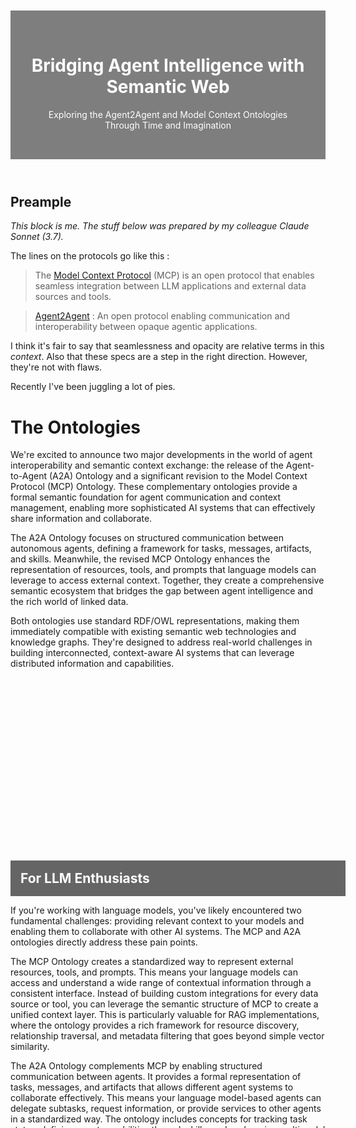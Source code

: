 <!-- # Bridging Agent Intelligence with Semantic Web: Introducing A2A Ontology and Revised MCP Ontology -->

<header class="hero"
    style="background: url('images/2025-04/medieval-robot.png') center/cover no-repeat; height: 60vh; display: flex; align-items: flex-end;">
    <div style="background: rgba(0,0,0,0.5); color: white; padding: 2rem; width: 100%;">
        <h1>Bridging Agent Intelligence with Semantic Web</h1>
        <p>Exploring the Agent2Agent and Model Context Ontologies Through Time and Imagination</p>
    </div>
</header>

## Preample

*This block is me. The stuff below was prepared by my colleague Claude Sonnet (3.7).*

The lines on the protocols go like this :

> The [Model Context Protocol](https://github.com/modelcontextprotocol) (MCP) is an open protocol that enables seamless integration between LLM applications and external data sources and tools.

> [Agent2Agent](https://github.com/google/A2A) : An open protocol enabling communication and interoperability between opaque agentic applications.

I think it's fair to say that seamlessness and opacity are relative terms in this *context*. Also that these specs are a step in the right direction. However, they're not with flaws.

Recently I've been juggling a lot of pies.

# The Ontologies

We're excited to announce two major developments in the world of agent interoperability and semantic context exchange: the release of the Agent-to-Agent (A2A) Ontology and a significant revision to the Model Context Protocol (MCP) Ontology. These complementary ontologies provide a formal semantic foundation for agent communication and context management, enabling more sophisticated AI systems that can effectively share information and collaborate.

The A2A Ontology focuses on structured communication between autonomous agents, defining a framework for tasks, messages, artifacts, and skills. Meanwhile, the revised MCP Ontology enhances the representation of resources, tools, and prompts that language models can leverage to access external context. Together, they create a comprehensive semantic ecosystem that bridges the gap between agent intelligence and the rich world of linked data.

Both ontologies use standard RDF/OWL representations, making them immediately compatible with existing semantic web technologies and knowledge graphs. They're designed to address real-world challenges in building interconnected, context-aware AI systems that can leverage distributed information and capabilities.

<section style="margin-top: 4rem;">
    <div style="background: url('images/2025-04/future-robot.png') center/cover no-repeat; height: 300px; position: relative;">
        <div
            style="position: absolute; bottom: 0; background: rgba(0,0,0,0.6); color: #fff; width: 100%; padding: 1rem;">
            <h2 style="margin: 0;">For LLM Enthusiasts</h2>
        </div>
    </div>
</section>

If you're working with language models, you've likely encountered two fundamental challenges: providing relevant context to your models and enabling them to collaborate with other AI systems. The MCP and A2A ontologies directly address these pain points.

The MCP Ontology creates a standardized way to represent external resources, tools, and prompts. This means your language models can access and understand a wide range of contextual information through a consistent interface. Instead of building custom integrations for every data source or tool, you can leverage the semantic structure of MCP to create a unified context layer. This is particularly valuable for RAG implementations, where the ontology provides a rich framework for resource discovery, relationship traversal, and metadata filtering that goes beyond simple vector similarity.

The A2A Ontology complements MCP by enabling structured communication between agents. It provides a formal representation of tasks, messages, and artifacts that allows different agent systems to collaborate effectively. This means your language model-based agents can delegate subtasks, request information, or provide services to other agents in a standardized way. The ontology includes concepts for tracking task states, defining agent capabilities through skills, and exchanging multimodal content.

These ontologies don't require you to rewrite your existing systems. They provide a semantic layer that enhances interoperability while allowing you to continue using your preferred LLM frameworks. By adopting these standards, your AI applications gain the ability to participate in broader agent ecosystems and leverage distributed capabilities.

<section style="margin-top: 4rem;">
    <div style="background: url('images/2025-04/bright-robot.png') center/cover no-repeat; height: 300px; position: relative;">
        <div
            style="position: absolute; bottom: 0; background: rgba(0,0,0,0.6); color: #fff; width: 100%; padding: 1rem;">
            <h2 style="margin: 0;">For Ontology Practitioners</h2>
        </div>
    </div>
</section>

From a semantic web perspective, these ontologies represent a significant step toward integrating modern AI capabilities with established knowledge representation standards.

The A2A Ontology defines core classes including `a2a:AgentCard`, `a2a:Task`, `a2a:Message`, `a2a:Artifact`, and `a2a:Skill`, along with properties that establish their relationships. It includes SHACL shapes for validation and follows best practices for ontology design. The design emphasizes task state management, capability representation, and multimodal content exchange, all while maintaining compatibility with existing agent frameworks.

The MCP Ontology focuses on the connection between language models and external context. It defines classes like `mcp:Server`, `mcp:Resource`, `mcp:Tool`, and `mcp:Prompt`, providing a structured way to represent the resources and capabilities available to language models. The revision enhances the ontology with improved resource typing, tool parameter representation, and content modeling.

Both ontologies are designed to integrate seamlessly with existing knowledge graphs and ontologies. They can be extended with domain-specific concepts while maintaining interoperability through their core vocabularies. The ontologies support standard SPARQL queries for discovery and can be used with existing RDF stores and reasoners.

From an implementation perspective, the ontologies come with comprehensive documentation, example SPARQL queries, and SHACL validation rules. They're designed to be practical tools for knowledge engineers working on AI systems, bridging the gap between traditional semantic web applications and the emerging world of language model-based agents.

We invite the semantic web community to explore these ontologies, provide feedback, and contribute to their evolution as we work to create a more interconnected, intelligent web of knowledge and capabilities.

<figure>
    <img src="images/2025-04/dark-robot.png.jpg"
        alt="Cyberpunk city where human and robotic agents exchange knowledge amidst neon-lit data networks." />
    <figcaption>TIA Intelligence Agency: Where distributed cognition meets high-tech agency</figcaption>
</figure>

_Ready to get started with A2A and MCP? Check out the [GitHub repositories](https://github.com/your-username/a2a-o) for documentation, examples, and implementation guides. We welcome your contributions and feedback as we continue to develop these standards for agent interoperability and context exchange._
